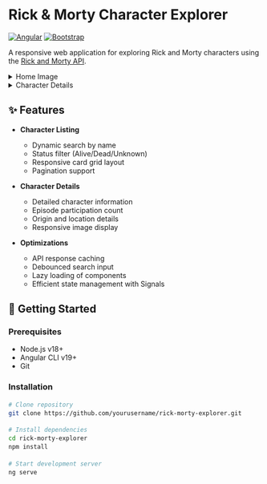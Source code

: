 # Rick & Morty Character Explorer

[![Angular](https://img.shields.io/badge/Angular-19-DD0031?logo=angular)](https://angular.io/)
[![Bootstrap](https://img.shields.io/badge/Bootstrap-5-7952B3?logo=bootstrap)](https://getbootstrap.com/)

A responsive web application for exploring Rick and Morty characters using the [Rick and Morty API](https://rickandmortyapi.com/).

<details>
<summary>Home Image</summary>

![home image](src/app/assets/home_image.png)

</details>

<details>
<summary>Character Details</summary>

![character details image](src/app/assets/character_details_image.png)

</details>

## ✨ Features

- **Character Listing**
  - Dynamic search by name
  - Status filter (Alive/Dead/Unknown)
  - Responsive card grid layout
  - Pagination support

- **Character Details**
  - Detailed character information
  - Episode participation count
  - Origin and location details
  - Responsive image display

- **Optimizations**
  - API response caching
  - Debounced search input
  - Lazy loading of components
  - Efficient state management with Signals

## 🚀 Getting Started

### Prerequisites
- Node.js v18+
- Angular CLI v19+
- Git

### Installation
```bash
# Clone repository
git clone https://github.com/yourusername/rick-morty-explorer.git

# Install dependencies
cd rick-morty-explorer
npm install

# Start development server
ng serve
